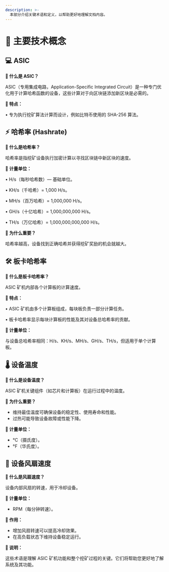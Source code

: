 ```yaml
---
description: >-
  本部分介绍关键术语和定义，以帮助更好地理解文档内容。
---
```


# 📘 主要技术概念

## 💻 ASIC

**🔹 什么是 ASIC？**

ASIC（专用集成电路，Application-Specific Integrated Circuit）是一种专门优化用于计算哈希函数的设备，这些计算对于向区块链添加新区块是必需的。

**🔹 特点：**

• 专为执行挖矿算法计算而设计，例如比特币使用的 SHA-256 算法。

## ⚡ 哈希率 (Hashrate)

**🔹 什么是哈希率？**

哈希率是指挖矿设备执行加密计算以寻找区块链中新区块的速度。

**🔹 计量单位：**

• H/s（每秒哈希数）— 基础单位。

• KH/s（千哈希）= 1,000 H/s。

• MH/s（百万哈希）= 1,000,000 H/s。

• GH/s（十亿哈希）= 1,000,000,000 H/s。

• TH/s（万亿哈希）= 1,000,000,000,000 H/s。

**🔹 为什么重要？**

哈希率越高，设备找到正确哈希并获得挖矿奖励的机会就越大。

## 🛠️ 板卡哈希率

**🔹 什么是板卡哈希率？**

ASIC 矿机内部各个计算板的计算速度。

**🔹 特点：**

• ASIC 矿机由多个计算板组成，每块板负责一部分计算任务。

• 板卡哈希率显示每块计算板的性能及其对设备总哈希率的贡献。

**🔹 计量单位：**

与设备总哈希率相同：H/s、KH/s、MH/s、GH/s、TH/s，但适用于单个计算板。

## 🌡️ 设备温度

**🔹 什么是设备温度？**

ASIC 矿机关键组件（如芯片和计算板）在运行过程中的温度。

**🔹 为什么重要？**

* 维持最佳温度可确保设备的稳定性、使用寿命和性能。
* 过热可能导致设备故障或性能下降。

**🔹 计量单位：**

* &#x20;°C（摄氏度）。
* &#x20;°F（华氏度）。

## 🔄 设备风扇速度

**🔹 什么是风扇速度？**

设备内部风扇的转速，用于冷却设备。

**🔹 计量单位：**

* &#x20;RPM（每分钟转速）。

**🔹 作用：**

* 增加风扇转速可以提高冷却效果。
* 在高负载状态下维持设备稳定运行。

**🎯 说明：**

这些术语是理解 ASIC 矿机功能和整个挖矿过程的关键。它们将帮助您更好地了解系统及其功能。
